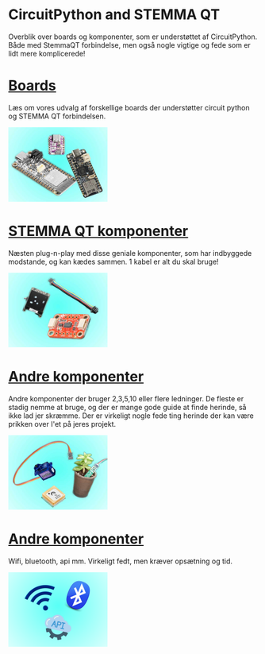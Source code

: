 # CircuitPython and STEMMA QT
Overblik over boards og komponenter, som er understøttet af CircuitPython. Både med StemmaQT forbindelse, men også nogle vigtige og fede som er lidt mere komplicerede!
# [Boards](boards)

Læs om vores udvalg af forskellige boards der understøtter circuit python og STEMMA QT forbindelsen.

<a href="boards"><img src="boards.jpg" alt="Boards" style="cursor:pointer;" width="200"></a>



# [STEMMA QT komponenter](stemmaqt)
Næsten plug-n-play med disse geniale komponenter, som har indbyggede modstande, og kan kædes sammen. 1 kabel er alt du skal bruge!

<a href="stemmaqt"><img src="stemmaqt.jpg" alt="Boards" style="cursor:pointer;" width="200"></a>

# [Andre komponenter](other)
Andre komponenter der bruger 2,3,5,10 eller flere ledninger. De fleste er stadig nemme at bruge, og der er mange gode guide at finde herinde, så ikke lad jer skræmme. Der er virkeligt nogle fede ting herinde der kan være prikken over I'et på jeres projekt.

<a href="other"><img src="other.jpg" alt="Boards" style="cursor:pointer;" width="200"></a>

# [Andre komponenter](other)
Wifi, bluetooth, api mm. Virkeligt fedt, men kræver opsætning og tid.

<a href="advanced"><img src="advanced.png" alt="advanced" style="cursor:pointer;" width="200"></a>
